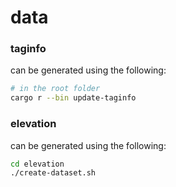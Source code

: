 # data

### taginfo

can be generated using the following:

```sh
# in the root folder
cargo r --bin update-taginfo
```

### elevation

can be generated using the following:

```sh
cd elevation
./create-dataset.sh
```
